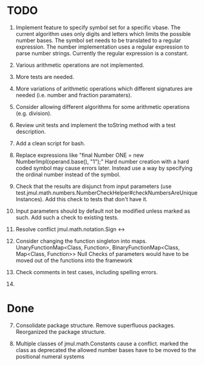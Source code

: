 
# TODO

1) Implement feature to specify symbol set for a specific vbase. The current algorithm uses only
   digits and letters which limits the possible number bases.
   The symbol set needs to be translated to a regular expression. The number implementation
   uses a regular expression to parse number strings. Currently the regular expression is a
   constant.

2) Various arithmetic operations are not implemented.

3) More tests are needed.

4) More variations of arithmetic operations which different signatures are needed (i.e.
   number and fraction paramaters).

5) Consider allowing different algorithms for some arithmetic operations (e.g. division).

6) Review unit tests and implement the toString method with a test description.

8) Add a clean script for bash.

10) Replace expressions like "final Number ONE = new NumberImpl(operand.base(), "1");"
   Hard number creation with a hard coded symbol may cause errors later. Instead use a way by specifying
   the ordinal number instead of the symbol.

11) Check that the results are disjunct from input parameters (use test.jmul.math.numbers.NumberCheckHelper#checkNumbersAreUniqueInstances).
   Add this check to tests that don't have it.

12) Input parameters should by default not be modified unless marked as such.
   Add such a check to existing tests.

13) Resolve conflict jmul.math.notation.Sign <-> 

14) Consider changing the function singleton into maps.
    UnaryFunctionMap<Class, Function>, BinaryFunctionMap<Class, Map<Class, Function>>
	Null Checks of parameters would have to be moved out of the functions into the framework

15) Check comments in test cases, including spelling errors.

16)


# Done

7) Consolidate package structure. Remove superfluous packages.
	Reorganized the package structure.

9) Multiple classes of jmul.math.Constants cause a conflict.
	marked the class as deprecated
	the allowed number bases have to be moved to the positional numeral systems
